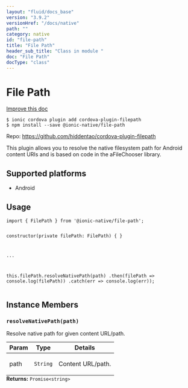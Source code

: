 ```yaml
---
layout: "fluid/docs_base"
version: "3.9.2"
versionHref: "/docs/native"
path: ""
category: native
id: "file-path"
title: "File Path"
header_sub_title: "Class in module "
doc: "File Path"
docType: "class"
---
```


<h1 class="api-title">File Path</h1>

<a class="improve-v2-docs" href="http://github.com/driftyco/ionic-native/edit/master/src/@ionic-native/plugins/file-path/index.ts#L3">
  Improve this doc
</a>






<pre><code class="nohighlight">$ ionic cordova plugin add cordova-plugin-filepath
$ npm install --save @ionic-native/file-path
</code></pre>
<p>Repo:
  <a href="https://github.com/hiddentao/cordova-plugin-filepath">
    https://github.com/hiddentao/cordova-plugin-filepath
  </a>
</p>


<p>This plugin allows you to resolve the native filesystem path for Android content URIs and is based on code in the aFileChooser library.</p>




<h2>Supported platforms</h2>
<ul>
  <li>Android</li>
</ul>






<h2>Usage</h2>
<pre><code class="lang-typescript">import { FilePath } from &#39;@ionic-native/file-path&#39;;

constructor(private filePath: FilePath) { }

...

this.filePath.resolveNativePath(path)
  .then(filePath =&gt; console.log(filePath))
  .catch(err =&gt; console.log(err));
</code></pre>








<h2>Instance Members</h2>
<h3><a class="anchor" name="resolveNativePath" href="#resolveNativePath"></a><code>resolveNativePath(path)</code></h3>


Resolve native path for given content URL/path.
<table class="table param-table" style="margin:0;">
  <thead>
  <tr>
    <th>Param</th>
    <th>Type</th>
    <th>Details</th>
  </tr>
  </thead>
  <tbody>
  <tr>
    <td>
      path</td>
    <td>
      <code>String</code>
    </td>
    <td>
      <p>Content URL/path.</p>
</td>
  </tr>
  </tbody>
</table>

<div class="return-value" markdown="1">
  <i class="icon ion-arrow-return-left"></i>
  <b>Returns:</b> <code>Promise&lt;string&gt;</code> 
</div>






